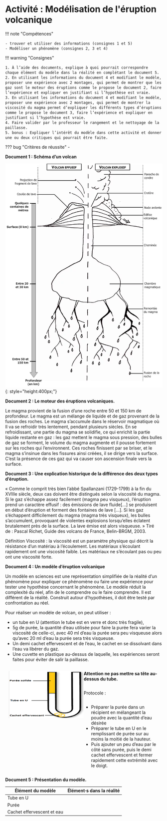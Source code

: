 # Activité : Modélisation de l'éruption volcanique

!!! note "Compétences"

    - trouver et utiliser des informations (consignes 1 et 5)
    - Modéliser un phénomène (consignes 2, 3 et 4)

!!! warning "Consignes"
    
    1. À l’aide des documents, explique à quoi pourrait correspondre chaque élément du modèle dans la réalité en complétant le document 5. 
    2. En utilisant les informations du document 4 et modifiant le modèle, proposer une expérience avec 2 montages, qui permet de montrer que les gaz sont le moteur des éruptions comme le propose le document 2, faire l’expérience et expliquer en justifiant si l’hypothèse est vraie. 
    3. En utilisant les informations du document 4 et modifiant le modèle, proposer une expérience avec 2 montages, qui permet de montrer la viscosité du magma permet d’expliquer les différents types d’éruptions comme le propose le document 3, faire l’expérience et expliquer en justifiant si l’hypothèse est vraie.
    4. Faire valider par le professeur le rangement et le nettoyage de la paillasse.
    5. bonus : Expliquer l’intérêt du modèle dans cette activité et donner une ou deux critiques qui pourrait être faite.
    
??? bug "Critères de réussite"
    - 




**Document 1 : Schéma d’un volcan**

![](pictures/schemaVolcan.png){: style="height:400px;"}



**Document 2 : Le moteur des éruptions volcaniques.**

Le magma provient de la fusion d’une roche entre 50 et 150 km de profondeur. Le magma est un mélange de liquide et de gaz provenant de la fusion des roches. Le magma s’accumule dans le réservoir magmatique où Il va se refroidir très lentement, pendant plusieurs siècles.
En se refroidissant, une partie du magma se solidifie, ce qui enrichit la partie liquide restante en gaz : les gaz mettent le magma sous pression, des bulles de gaz se forment, le volume du magma augmente et il pousse fortement sur les roches qui l’environnent. Ces roches finissent par se briser, et le magma s’insinue dans les fissures ainsi créées, il se dirige vers la surface. C’est la présence de ces gaz qui va causer son ascension finale vers la surface.


**Document 3 : Une explication historique de la différence des deux types d’éruption.**

« Comme le comprit très bien l’abbé Spallanzani (1729-1799) à la fin du XVIIIe siècle, deux cas doivent être distingués selon la viscosité du magma. Si le gaz s’échappe assez facilement (magma peu visqueux), l’éruption prend un caractère effusif : des émissions de lave fluide[…] se produisent en début d’éruption et forment des fontaines de lave […]. Si les gaz s’échappent difficilement du magma (magma très visqueux), les bulles s’accumulent, provoquant de violentes explosions lorsqu’elles éclatent brutalement près de la surface. La lave émise est alors visqueuse. »
Tiré de : Pascal Richet, Guide des volcans de France, Belin-BRGM, 2003.

Définition Viscosité : la viscosité est un paramètre physique qui décrit la résistance d’un matériau à l’écoulement. Les matériaux s’écoulant rapidement ont une viscosité faible. Les matériaux ne s’écoulant pas ou peu ont une viscosité forte.

**Document 4 : Un modèle d’éruption volcanique**

Un modèle en sciences est une représentation simplifiée de la réalité d’un phénomène pour expliquer ce phénomène ou faire une expérience pour tester une hypothèse concernant le phénomène.
Le modèle réduit la complexité du réel, afin de le comprendre ou le faire comprendre. Il est différent de la réalité. Construit autour d’hypothèses, il doit être testé par confrontation au réel.

Pour réaliser un modèle de volcan, on peut utiliser :

- un tube en U (attention le tube est en verre et donc très fragile),
- 5g de purée, la quantité d’eau utilisée pour faire la purée fera varier la viscosité de celle-ci, avec 40 ml d’eau la purée sera peu visqueuse alors qu’avec 20 ml d’eau la purée sera très visqueuse.
- Un demi cachet effervescent et de l’eau, le cachet en se dissolvant dans l’eau va libérer du gaz.
- Une cuvette en plastique au-dessus de laquelle, les expériences seront faites pour éviter de salir la paillasse.

<div markdown style="display:flex; flex-direction:row; margin:10px;">

<div markdown style="flex:1 1 0;">

![](pictures/modeleVolcan.png)

</div>

<div markdown style="display:flex; flex-direction:column; flex:1 1 0;">

**Attention ne pas mettre sa tête au-dessus du tube.**

Protocole :

- Préparer la purée dans un récipient en mélangeant la poudre avec la quantité d’eau désirée
- Préparer le tube en U en le remplissant de purée sur au moins la moitié de la hauteur.
- Puis ajouter un peu d’eau par le côté sans purée, puis le demi cachet effervescent et fermer rapidement cette extrémité avec le doigt.


</div>
</div>




**Document 5 : Présentation du modèle.**

| Élément du modèle  |  Élément·s dans la réalité |
|--|--|
| Tube en U | |
| Purée |   |
| Cachet effervescent et eau  |   |

